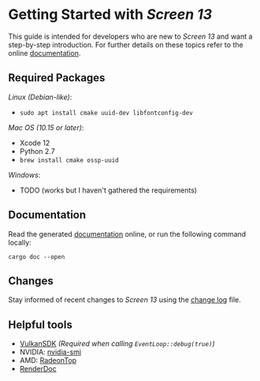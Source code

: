 # Getting Started with _Screen 13_

This guide is intended for developers who are new to _Screen 13_ and want a step-by-step introduction. For further details on these
topics refer to the online [documentation](https://docs.rs/screen-13/latest/screen_13/).

## Required Packages

_Linux (Debian-like)_:
- `sudo apt install cmake uuid-dev libfontconfig-dev`

_Mac OS (10.15 or later)_:
- Xcode 12
- Python 2.7
- `brew install cmake ossp-uuid`

_Windows_:
- TODO (works but I haven't gathered the requirements)

## Documentation

Read the generated [documentation](https://docs.rs/screen-13/latest/screen_13/) online, or run the
following command locally:

```
cargo doc --open
```

## Changes

Stay informed of recent changes to _Screen 13_ using the
[change log](https://github.com/attackgoat/screen-13/blob/master/CHANGELOG.md) file.

## Helpful tools

- [VulkanSDK](https://vulkan.lunarg.com/sdk/home) _(Required when calling `EventLoop::debug(true)`)_
- NVIDIA: [nvidia-smi](https://developer.nvidia.com/nvidia-system-management-interface)
- AMD: [RadeonTop](https://github.com/clbr/radeontop)
- [RenderDoc](https://renderdoc.org/)